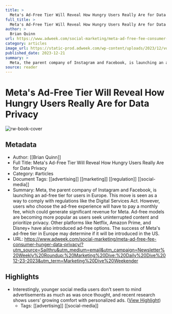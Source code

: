```yaml
---
title: >
  Meta's Ad-Free Tier Will Reveal How Hungry Users Really Are for Data Privacy
full_title: >
  Meta's Ad-Free Tier Will Reveal How Hungry Users Really Are for Data Privacy
author: >
  Brian Quinn
url: https://www.adweek.com/social-marketing/meta-ad-free-fee-consumer-hunger-data-privacy/?utm_source=Sailthru&utm_medium=email&utm_campaign=Newsletter%20Weekly%20Roundup:%20Marketing%20Dive:%20Daily%20Dive%2012-23-2023&utm_term=Marketing%20Dive%20Weekender
category: articles
image_url: https://static-prod.adweek.com/wp-content/uploads/2023/12/voice-meta-2023-600x315.jpg
published_date: 2023-12-21
summary: >
  Meta, the parent company of Instagram and Facebook, is launching an ad-free tier for users in Europe. This move is seen as a way to comply with regulations like the Digital Services Act. However, users who choose the ad-free experience will have to pay a monthly fee, which could generate significant revenue for Meta. Ad-free models are becoming more popular as users seek uninterrupted content and prioritize privacy. Other platforms like Netflix, Amazon Prime, and Disney+ have also introduced ad-free options. The success of Meta's ad-free tier in Europe may determine if it will be introduced in the US.
source: reader
---
```

# Meta's Ad-Free Tier Will Reveal How Hungry Users Really Are for Data Privacy

![rw-book-cover](https://static-prod.adweek.com/wp-content/uploads/2023/12/voice-meta-2023-600x315.jpg)

## Metadata
- Author: [[Brian Quinn]]
- Full Title: Meta's Ad-Free Tier Will Reveal How Hungry Users Really Are for Data Privacy
- Category: #articles
- Document Tags: [[advertising]] [[marketing]] [[regulation]] [[social-media]] 
- Summary: Meta, the parent company of Instagram and Facebook, is launching an ad-free tier for users in Europe. This move is seen as a way to comply with regulations like the Digital Services Act. However, users who choose the ad-free experience will have to pay a monthly fee, which could generate significant revenue for Meta. Ad-free models are becoming more popular as users seek uninterrupted content and prioritize privacy. Other platforms like Netflix, Amazon Prime, and Disney+ have also introduced ad-free options. The success of Meta's ad-free tier in Europe may determine if it will be introduced in the US.
- URL: https://www.adweek.com/social-marketing/meta-ad-free-fee-consumer-hunger-data-privacy/?utm_source=Sailthru&utm_medium=email&utm_campaign=Newsletter%20Weekly%20Roundup:%20Marketing%20Dive:%20Daily%20Dive%2012-23-2023&utm_term=Marketing%20Dive%20Weekender

## Highlights
- Interestingly, younger social media users don’t seem to mind advertisements as much as was once thought, and recent research shows users’ growing comfort with personalized ads. ([View Highlight](https://read.readwise.io/read/01hjnh69k2mm6b0sv9f08j7rw2))
    - Tags: [[advertising]] [[social-media]] 


